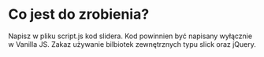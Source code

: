 # Co jest do zrobienia?

Napisz w pliku script.js kod slidera. 
Kod powinnien być napisany wyłącznie w Vanilla JS.
Zakaz używanie bilbiotek zewnętrznych typu slick oraz jQuery.

